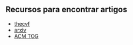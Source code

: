 ## Recursos para encontrar artigos

- [thecvf](http://openaccess.thecvf.com/)
- [arxiv](https://arxiv.org/)
- [ACM TOG](https://dl.acm.org/citation.cfm?id=J778&preflayout=flat#prox)

